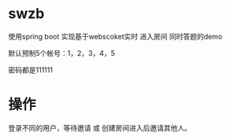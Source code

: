 # swzb
使用spring boot 实现基于webscoket实时 进入房间 同时答题的demo

默认预制5个帐号：1，2，3，4，5

密码都是111111

# 操作
登录不同的用户，等待邀请 或 创建房间进入后邀请其他人。
